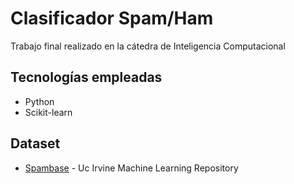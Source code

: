 # Clasificador Spam/Ham
Trabajo final realizado en la cátedra de Inteligencia Computacional
## Tecnologías empleadas
* Python
* Scikit-learn
## Dataset
* [Spambase](https://archive.ics.uci.edu/dataset/94/spambase) - Uc Irvine Machine Learning Repository

